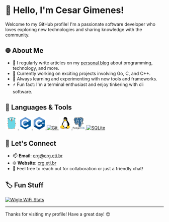# 👋 Hello, I'm Cesar Gimenes!

Welcome to my GitHub profile! I'm a passionate software developer who loves exploring new technologies and sharing knowledge with the community.

## 🌐 About Me

- 📝 I regularly write articles on my [personal blog](https://crg.eti.br) about programming, technology, and more.
- 💼 Currently working on exciting projects involving Go, C, and C++.
- 🌱 Always learning and experimenting with new tools and frameworks.
- ⚡ Fun fact: I'm a terminal enthusiast and enjoy tinkering with cli software.

## 🔧 Languages & Tools

<p align="left">
  <a href="https://golang.org" target="_blank"> <img src="https://raw.githubusercontent.com/devicons/devicon/master/icons/go/go-original.svg" alt="Go" width="40" height="40"/> </a>
  <a href="https://www.cprogramming.com/" target="_blank"> <img src="https://raw.githubusercontent.com/devicons/devicon/master/icons/c/c-original.svg" alt="C" width="40" height="40"/> </a>
  <a href="https://www.w3schools.com/cpp/" target="_blank"> <img src="https://raw.githubusercontent.com/devicons/devicon/master/icons/cplusplus/cplusplus-original.svg" alt="C++" width="40" height="40"/> </a>
  <a href="https://git-scm.com/" target="_blank"> <img src="https://www.vectorlogo.zone/logos/git-scm/git-scm-icon.svg" alt="Git" width="40" height="40"/> </a>
  <a href="https://www.linux.org/" target="_blank"> <img src="https://raw.githubusercontent.com/devicons/devicon/master/icons/linux/linux-original.svg" alt="Linux" width="40" height="40"/> </a>
  <a href="https://www.postgresql.org" target="_blank"> <img src="https://raw.githubusercontent.com/devicons/devicon/master/icons/postgresql/postgresql-original-wordmark.svg" alt="PostgreSQL" width="40" height="40"/> </a>
  <a href="https://www.sqlite.org/" target="_blank"> <img src="https://www.vectorlogo.zone/logos/sqlite/sqlite-icon.svg" alt="SQLite" width="40" height="40"/> </a>
</p>

## 🤝 Let's Connect

- 📫 **Email**: [crg@crg.eti.br](mailto:crg@crg.eti.br)
- 🌐 **Website**: [crg.eti.br](https://crg.eti.br)
- 💬 Feel free to reach out for collaboration or just a friendly chat!

## 🏷️ Fun Stuff

<a href="https://wigle.net">
  <img border="0" src="https://wigle.net/bi/Bav+rJkobnnE78b9z1AXww.png" alt="Wigle WiFi Stats">
</a>

---

Thanks for visiting my profile! Have a great day! 😊

